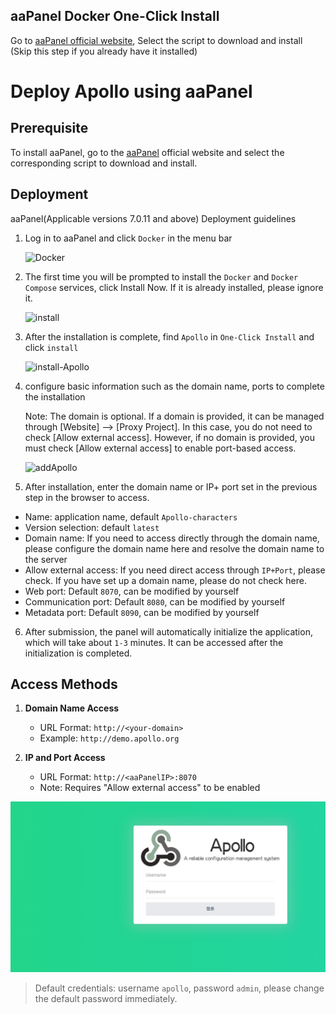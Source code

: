 ##  aaPanel Docker One-Click Install

  Go to [aaPanel official website](https://www.aapanel.com/new/download.html), Select the script to download and install
  (Skip this step if you already have it installed)

# Deploy Apollo using aaPanel

## Prerequisite

To install aaPanel, go to the [aaPanel](https://www.aapanel.com/new/download.html#install) official website and select the corresponding script to download and install.

## Deployment

aaPanel(Applicable versions 7.0.11 and above) Deployment guidelines

1. Log in to aaPanel and click `Docker` in the menu bar

   ![Docker](en/images/deployment/btpanel/install.png)

2. The first time you will be prompted to install the `Docker` and `Docker Compose` services, click Install Now. If it is already installed, please ignore it.

   ![install](en/images/deployment/btpanel/install2.png)

3. After the installation is complete, find `Apollo` in `One-Click Install` and click `install`  

   ![install-Apollo](en/images/deployment/btpanel/install-Apollo.png)

4. configure basic information such as the domain name, ports to complete the installation

   Note:
   The domain is optional. If a domain is provided, it can be managed through [Website] --> [Proxy Project]. In this case, you do not need to check [Allow external access]. However, if no domain is provided, you must check [Allow external access] to enable port-based access.

   ![addApollo](en/images/deployment/btpanel/addApollo.png)

5. After installation, enter the domain name or IP+ port set in the previous step in the browser to access.
- Name: application name, default `Apollo-characters`
- Version selection: default `latest`
- Domain name: If you need to access directly through the domain name, please configure the domain name here and resolve the domain name to the server
- Allow external access: If you need direct access through `IP+Port`, please check. If you have set up a domain name, please do not check here.
- Web port: Default `8070`, can be modified by yourself
- Communication port: Default `8080`, can be modified by yourself
- Metadata port: Default `8090`, can be modified by yourself

6. After submission, the panel will automatically initialize the application, which will take about `1-3` minutes. It can be accessed after the initialization is completed.


## Access Methods

1. **Domain Name Access**
   - URL Format: `http://<your-domain>`
   - Example: `http://demo.apollo.org`

2. **IP and Port Access**
   - URL Format: `http://<aaPanelIP>:8070`
   - Note: Requires "Allow external access" to be enabled

![console](/docs/en/images/deployment/btpanel/console.png)

> Default credentials: username `apollo`, password `admin`, please change the default password immediately.

